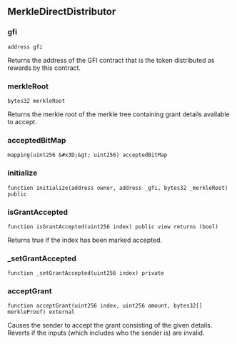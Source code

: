 ## MerkleDirectDistributor

### gfi

```solidity
address gfi
```

Returns the address of the GFI contract that is the token distributed as rewards by
  this contract.

### merkleRoot

```solidity
bytes32 merkleRoot
```

Returns the merkle root of the merkle tree containing grant details available to accept.

### acceptedBitMap

```solidity
mapping(uint256 &#x3D;&gt; uint256) acceptedBitMap
```

### initialize

```solidity
function initialize(address owner, address _gfi, bytes32 _merkleRoot) public
```

### isGrantAccepted

```solidity
function isGrantAccepted(uint256 index) public view returns (bool)
```

Returns true if the index has been marked accepted.

### _setGrantAccepted

```solidity
function _setGrantAccepted(uint256 index) private
```

### acceptGrant

```solidity
function acceptGrant(uint256 index, uint256 amount, bytes32[] merkleProof) external
```

Causes the sender to accept the grant consisting of the given details. Reverts if
the inputs (which includes who the sender is) are invalid.

